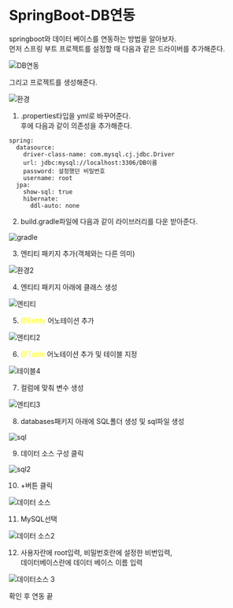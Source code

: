# SpringBoot-DB연동
springboot와 데이터 베이스를 연동하는 방법을 알아보자.<br>먼저 스프링 부트 프로젝트를 설정할 때 다음과 같은 드라이버를 추가해준다.

![DB연동](DB%ED%99%98%EA%B2%BD%EC%84%A4%EC%A0%95.png)

그리고 프로젝트를 생성해준다.

![환경](%ED%99%98%EA%B2%BD.png)

1. .properties타입을 yml로 바꾸어준다.<br>후에 다음과 같이 의존성을 추가해준다.

```
spring:
  datasource:
    driver-class-name: com.mysql.cj.jdbc.Driver
    url: jdbc:mysql://localhost:3306/DB이름
    password: 설정했던 비밀번호
    username: root
  jpa:
    show-sql: true
    hibernate:
      ddl-auto: none
```
2. build.gradle파일에 다음과 같이 라이브러리를 다운 받아준다.

![gradle](gradle.png)

3. 엔티티 패키지 추가(객체와는 다른 의미)

![환경2](%ED%99%98%EA%B2%BD(2).png)

4. 엔티티 패키지 아래에 클래스 생성

![엔티티](%EC%97%94%ED%8B%B0%ED%8B%B0.png)

5. <span style="color:yellow">@Entity</span> 어노테이션 추가

![엔티티2](%EC%97%94%ED%8B%B0%ED%8B%B0(2).png)

6. <span style="color:yellow">@Table</span> 어노테이션 추가 및 테이블 지정

![테이블4](%ED%85%8C%EC%9D%B4%EB%B8%94(4).png)

7. 컬럼에 맞춰 변수 생성

![엔티티3](%EC%97%94%ED%8B%B0%ED%8B%B0(3).png)

8.  databases패키지 아래에 SQL폴더 생성 및  sql파일 생성

![sql](sql.png)

9. 데이터 소스 구성 클릭

![sql2](sql(2).png)

10. +버튼 클릭

![데이터 소스](%EB%8D%B0%EC%9D%B4%ED%84%B0%20%EC%86%8C%EC%8A%A4.png)

11. MySQL선택

![데이터 소스2](%EB%8D%B0%EC%9D%B4%ED%84%B0%20%EC%86%8C%EC%8A%A4(2).png)

12. 사용자란에 root입력, 비밀번호란에 설정한 비번입력,<br>데이터베이스란에 데이터 베이스 이름 입력

![데이터소스 3](%EB%8D%B0%EC%9D%B4%ED%84%B0%20%EC%86%8C%EC%8A%A4(3).png)

확인 후 연동 끝